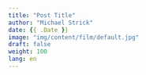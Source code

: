 ```yaml
---
title: "Post Title"
author: "Michael Strick"
date: {{ .Date }}
image: "img/content/film/default.jpg"
draft: false
weight: 100
lang: en
---
```


